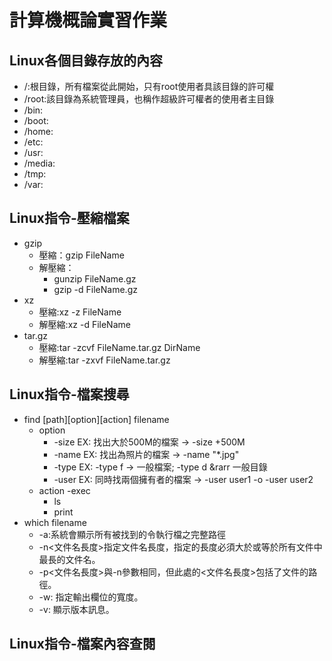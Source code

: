 # 計算機概論實習作業
## Linux各個目錄存放的內容
- /:根目錄，所有檔案從此開始，只有root使用者具該目錄的許可權
- /root:該目錄為系統管理員，也稱作超級許可權者的使用者主目錄
- /bin:
- /boot:
- /home:
- /etc:
- /usr:
- /media:
- /tmp:
- /var:
## Linux指令-壓縮檔案
- gzip
  - 壓縮：gzip FileName
  - 解壓縮：
    -  gunzip FileName.gz
    -  gzip -d FileName.gz
- xz
  - 壓縮:xz -z FileName
  - 解壓縮:xz -d FileName
- tar.gz
  - 壓縮:tar -zcvf FileName.tar.gz DirName
  - 解壓縮:tar -zxvf FileName.tar.gz
## Linux指令-檔案搜尋
- find [path][option][action] filename
  - option
    - -size EX: 找出大於500M的檔案 &rarr; -size +500M
    - -name EX: 找出為照片的檔案 &rarr; -name "*.jpg"
    - -type EX: -type f &rarr; 一般檔案; -type d &rarr 一般目錄
    - -user EX: 同時找兩個擁有者的檔案 &rarr; -user user1 -o -user user2
  - action -exec
    - ls
    - print
- which filename
  - -a:系統會顯示所有被找到的令執行檔之完整路徑
  - -n<文件名長度>指定文件名長度，指定的長度必須大於或等於所有文件中最長的文件名。
  - -p<文件名長度>與-n參數相同，但此處的<文件名長度>包括了文件的路徑。
  - -w: 指定輸出欄位的寬度。
  - -v: 顯示版本訊息。
## Linux指令-檔案內容查閱

